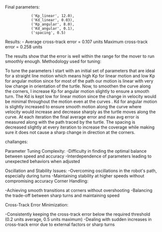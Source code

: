 Final parameters:

                ('Kp_linear', 12.0),
                ('Kd_linear', 0.03),
                ('Kp_angular', 8.0),
                ('Kd_angular', 0.1),
                ('spacing', 0.5)

Results: - 
Average cross-track error  = 0.107 units
Maximum cross-track error  = 0.258  units


The results show that the error is well within the range for the mover to run smoothly enough.
Methodology used for tuning: 

To tune the parameters I start with an initial set of parameters that are ideal for a straight line motion which means high Kp for linear motion and low Kp for angular motion since for most of the path our motion is linear with very low change in orientation of the turtle. Now, to smoothen the curve along the corners, I increase Kp for angular motion slightly to ensure a smooth turn. The Kd is kept low for linear motion since the change in velocity would be minimal throughout the motion even at the curves . Kd for angular motion is slightly increased to ensure smooth motion along the curve where velocity would increase and decrease sharply as the turtle moves along the curve. At each iteration the final average error and max avg error is measured along with the path traced by the turtle. The spacing is decreased slightly at every iteration to increase the coverage while making sure it does not cause a sharp change in direction at the corners.

challanges:

Parameter Tuning Complexity: 
-Difficulty in finding the optimal balance between speed and accuracy
-Interdependence of parameters leading to unexpected behaviors when adjusted


Oscillation and Stability Issues:
-Overcoming oscillations in the robot's path, especially during turns
-Maintaining stability at higher speeds without compromising accuracy
Corner Handling:

-Achieving smooth transitions at corners without overshooting
-Balancing the trade-off between sharp turns and maintaining speed

Cross-Track Error Minimization:

-Consistently keeping the cross-track error below the required threshold (0.2 units average, 0.5 units maximum)
-Dealing with sudden increases in cross-track error due to external factors or sharp turns
